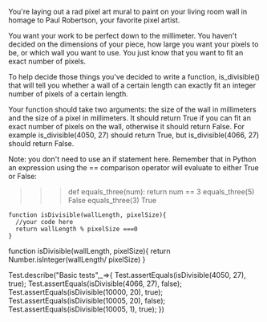 You're laying out a rad pixel art mural to paint on your living room wall in homage to Paul Robertson, your favorite pixel artist.

You want your work to be perfect down to the millimeter. You haven't decided on the dimensions of your piece, how large you want your pixels to be, or which wall you want to use. You just know that you want to fit an exact number of pixels.

To help decide those things you've decided to write a function, is_divisible() that will tell you whether a wall of a certain length can exactly fit an integer number of pixels of a certain length.

Your function should take two arguments: the size of the wall in millimeters and the size of a pixel in millimeters. It should return True if you can fit an exact number of pixels on the wall, otherwise it should return False. For example is_divisible(4050, 27) should return True, but is_divisible(4066, 27) should return False.

Note: you don't need to use an if statement here. Remember that in Python an expression using the == comparison operator will evaluate to either True or False:

>>> def equals_three(num):
>>>     return num == 3
>>> equals_three(5)
False
>>> equals_three(3)
True

```
function isDivisible(wallLength, pixelSize){
  //your code here
  return wallLength % pixelSize ===0  
}
```

function isDivisible(wallLength, pixelSize){
 return Number.isInteger(wallLength/ pixelSize)
}


Test.describe("Basic tests",_=>{
Test.assertEquals(isDivisible(4050, 27), true);
Test.assertEquals(isDivisible(4066, 27), false);
Test.assertEquals(isDivisible(10000, 20), true);
Test.assertEquals(isDivisible(10005, 20), false);
Test.assertEquals(isDivisible(10005, 1), true);
})
